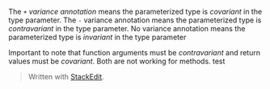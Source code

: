 

The `+`  _variance annotation_ means the parameterized type is _covariant_ in the type parameter. The `-` variance annotation means the parameterized type is _contravariant_ in the type parameter. No variance annotation means the parameterized type is _invariant_ in the type parameter

Important to note that function arguments must be _contravariant_ and return values must be _covariant_. Both are not working for methods. 
test

> Written with [StackEdit](https://stackedit.io/).
<!--stackedit_data:
eyJoaXN0b3J5IjpbLTE5MjM2Mzk0NDMsMTIxOTMzNjM4MywtMj
UyNDExOTA1LDczMDk5ODExNiwxMTMyMzMzMDUsMTIyNjQzMTU1
LDEyMjY0MzE1NSwtMTk4NTYxNTc4MiwtMTgwMDQ2NTQ2OCwtMT
I4Mjk2NDAwMiwxODkxNjcxMTUxLC0yMDk3MjE4MDQ0LDMwNjcy
MjgyMSwtMTcwNzQwMTEyNywxNDA5ODM3MjkxLDE5NjY4NzI0Nj
MsLTc4MzY5ODU4MywyODIzMDY3MzMsMTMxMjI4ODU3NywxOTk3
MDk0NjQzXX0=
-->